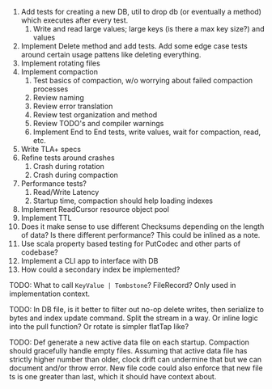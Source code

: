 1) Add tests for creating a new DB, util to drop db (or eventually a method) which executes after every test.
   1) Write and read large values; large keys (is there a max key size?) and values
2) Implement Delete method and add tests. Add some edge case tests around certain usage pattens like deleting everything.
3) Implement rotating files
4) Implement compaction
   1) Test basics of compaction, w/o worrying about failed compaction processes
   2) Review naming
   3) Review error translation
   4) Review test organization and method
   5) Review TODO's and compiler warnings
   6) Implement End to End tests, write values, wait for compaction, read, etc.
5) Write TLA+ specs
6) Refine tests around crashes
   1) Crash during rotation
   2) Crash during compaction
7) Performance tests?
   1) Read/Write Latency
   2) Startup time, compaction should help loading indexes
8) Implement ReadCursor resource object pool
9) Implement TTL
10) Does it make sense to use different Checksums depending on the length of data? Is there different performance? This could be inlined as a note.
11) Use scala property based testing for PutCodec and other parts of codebase?
12) Implement a CLI app to interface with DB
13) How could a secondary index be implemented?

TODO: What to call `KeyValue | Tombstone`? FileRecord? Only used in implementation context.

TODO: In DB file, is it better to filter out no-op delete writes, then serialize to bytes and index update command.
Split the stream in a way. Or inline logic into the pull function? Or rotate is simpler flatTap like?

TODO: Def generate a new active data file on each startup. Compaction should gracefully handle empty files. Assuming
that active data file has strictly higher number than older, clock drift can undermine that but we can document and/or
throw error. New file code could also enforce that new file ts is one greater than last, which it should have context about.  
